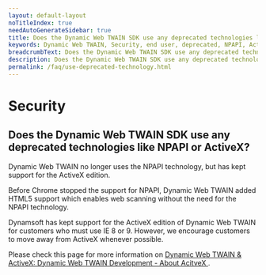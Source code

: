 ```yaml
---
layout: default-layout
noTitleIndex: true
needAutoGenerateSidebar: true
title: Does the Dynamic Web TWAIN SDK use any deprecated technologies like NPAPI or ActiveX?
keywords: Dynamic Web TWAIN, Security, end user, deprecated, NPAPI, ActiveX
breadcrumbText: Does the Dynamic Web TWAIN SDK use any deprecated technologies like NPAPI or ActiveX?
description: Does the Dynamic Web TWAIN SDK use any deprecated technologies like NPAPI or ActiveX?
permalink: /faq/use-deprecated-technology.html
---
```


# Security

## Does the Dynamic Web TWAIN SDK use any deprecated technologies like NPAPI or ActiveX?

Dynamic Web TWAIN no longer uses the NPAPI technology, but has kept support for the ActiveX edition.

Before Chrome stopped the support for NPAPI, Dynamic Web TWAIN added HTML5 support which enables web scanning without the need for the NPAPI technology.

Dynamsoft has kept support for the ActiveX edition of Dynamic Web TWAIN for customers who must use IE 8 or 9. However, we encourage customers to move away from ActiveX whenever possible.

Please check this page for more information on <a href="{{site.indepth}}development/activex.html" target="_blank">Dynamic Web TWAIN & ActiveX: Dynamic Web TWAIN Development - About AcitveX </a>.
